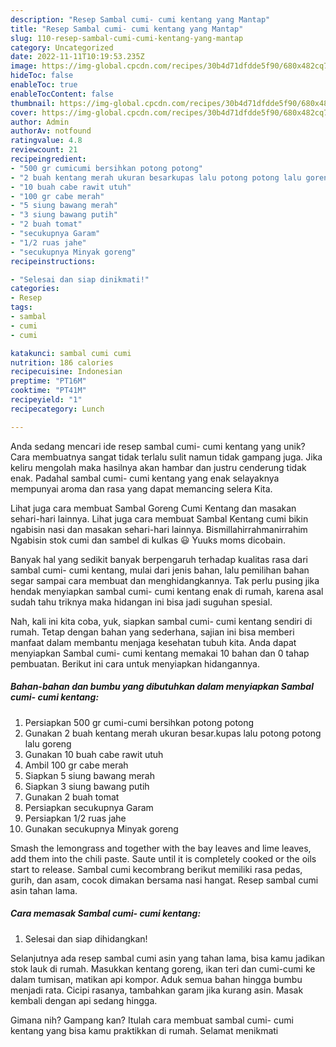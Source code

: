 ```yaml
---
description: "Resep Sambal cumi- cumi kentang yang Mantap"
title: "Resep Sambal cumi- cumi kentang yang Mantap"
slug: 110-resep-sambal-cumi-cumi-kentang-yang-mantap
category: Uncategorized
date: 2022-11-11T10:19:53.235Z
image: https://img-global.cpcdn.com/recipes/30b4d71dfdde5f90/680x482cq70/sambal-cumi-cumi-kentang-foto-resep-utama.jpg
hideToc: false
enableToc: true
enableTocContent: false
thumbnail: https://img-global.cpcdn.com/recipes/30b4d71dfdde5f90/680x482cq70/sambal-cumi-cumi-kentang-foto-resep-utama.jpg
cover: https://img-global.cpcdn.com/recipes/30b4d71dfdde5f90/680x482cq70/sambal-cumi-cumi-kentang-foto-resep-utama.jpg
author: Admin
authorAv: notfound
ratingvalue: 4.8
reviewcount: 21
recipeingredient:
- "500 gr cumicumi bersihkan potong potong"
- "2 buah kentang merah ukuran besarkupas lalu potong potong lalu goreng"
- "10 buah cabe rawit utuh"
- "100 gr cabe merah"
- "5 siung bawang merah"
- "3 siung bawang putih"
- "2 buah tomat"
- "secukupnya Garam"
- "1/2 ruas jahe"
- "secukupnya Minyak goreng"
recipeinstructions:

- "Selesai dan siap dinikmati!"
categories:
- Resep
tags:
- sambal
- cumi
- cumi

katakunci: sambal cumi cumi 
nutrition: 186 calories
recipecuisine: Indonesian
preptime: "PT16M"
cooktime: "PT41M"
recipeyield: "1"
recipecategory: Lunch

---
```





Anda sedang mencari ide resep sambal cumi- cumi kentang yang unik? Cara membuatnya sangat tidak terlalu sulit namun tidak gampang juga. Jika keliru mengolah maka hasilnya akan hambar dan justru cenderung tidak enak. Padahal sambal cumi- cumi kentang yang enak selayaknya mempunyai aroma dan rasa yang dapat memancing selera Kita.





Lihat juga cara membuat Sambal Goreng Cumi Kentang dan masakan sehari-hari lainnya. Lihat juga cara membuat Sambal Kentang cumi bikin ngabisin nasi dan masakan sehari-hari lainnya. Bismillahirrahmanirrahim Ngabisin stok cumi dan sambel di kulkas 😃 Yuuks moms dicobain.

Banyak hal yang sedikit banyak berpengaruh terhadap kualitas rasa dari sambal cumi- cumi kentang, mulai dari jenis bahan, lalu pemilihan bahan segar sampai cara membuat dan menghidangkannya. Tak perlu pusing jika hendak menyiapkan sambal cumi- cumi kentang enak di rumah, karena asal sudah tahu triknya maka hidangan ini bisa jadi suguhan spesial.






Nah, kali ini kita coba, yuk, siapkan sambal cumi- cumi kentang sendiri di rumah. Tetap dengan bahan yang sederhana, sajian ini bisa memberi manfaat dalam membantu menjaga kesehatan tubuh kita. Anda dapat menyiapkan Sambal cumi- cumi kentang memakai 10 bahan dan 0 tahap pembuatan. Berikut ini cara untuk menyiapkan hidangannya.

<!--inarticleads1-->

##### Bahan-bahan dan bumbu yang dibutuhkan dalam menyiapkan Sambal cumi- cumi kentang:

1. Persiapkan 500 gr cumi-cumi bersihkan potong potong
1. Gunakan 2 buah kentang merah ukuran besar.kupas lalu potong potong lalu goreng
1. Gunakan 10 buah cabe rawit utuh
1. Ambil 100 gr cabe merah
1. Siapkan 5 siung bawang merah
1. Siapkan 3 siung bawang putih
1. Gunakan 2 buah tomat
1. Persiapkan secukupnya Garam
1. Persiapkan 1/2 ruas jahe
1. Gunakan secukupnya Minyak goreng


Smash the lemongrass and together with the bay leaves and lime leaves, add them into the chili paste. Saute until it is completely cooked or the oils start to release. Sambal cumi kecombrang berikut memiliki rasa pedas, gurih, dan asam, cocok dimakan bersama nasi hangat. Resep sambal cumi asin tahan lama. 

<!--inarticleads2-->

##### Cara memasak Sambal cumi- cumi kentang:


1. Selesai dan siap dihidangkan!

Selanjutnya ada resep sambal cumi asin yang tahan lama, bisa kamu jadikan stok lauk di rumah. Masukkan kentang goreng, ikan teri dan cumi-cumi ke dalam tumisan, matikan api kompor. Aduk semua bahan hingga bumbu menjadi rata. Cicipi rasanya, tambahkan garam jika kurang asin. Masak kembali dengan api sedang hingga. 

Gimana nih? Gampang kan? Itulah cara membuat sambal cumi- cumi kentang yang bisa kamu praktikkan di rumah. Selamat menikmati
